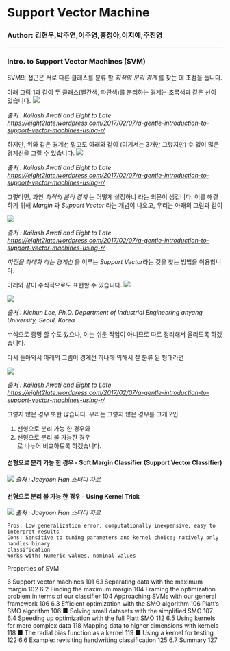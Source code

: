 # Support Vector Machine
### Author: 김현우,박주연,이주영,홍정아,이지예,주진영

---
### Intro. to Support Vector Machines (SVM)

SVM의 접근은 서로 다른 클래스를 분류 할 *최적의 분리 경계* 를 찾는 데 초점을 둡니다.

아래 그림 1과 같이 두 클래스(빨간색, 파란색)를 분리하는 경계는 초록색과 같은 선이 있습니다.
![](https://choco9966.github.io/Team-EDA/7week/image/1.png) 

*출처 : Kailash Awati and Eight to Late https://eight2late.wordpress.com/2017/02/07/a-gentle-introduction-to-support-vector-machines-using-r/*

하지만, 위와 같은 경계선 말고도 아래와 같이 (여기서는 3개만 그렸지만) 수 없이 많은 경계선을 그릴 수 있습니다.
![](https://choco9966.github.io/Team-EDA/7week/image/2.png) 

*출처 : Kailash Awati and Eight to Late https://eight2late.wordpress.com/2017/02/07/a-gentle-introduction-to-support-vector-machines-using-r/*

그렇다면, 과연 *최적의 분리 경계* 는 어떻게 설정하냐 라는 의문이 생깁니다. 이를 해결하기 위해 *Margin* 과 *Support Vector* 라는 개념이 나오고, 우리는 아래의 그림과 같이

![](https://choco9966.github.io/Team-EDA/7week/image/3.PNG) 

*출처 : Kailash Awati and Eight to Late https://eight2late.wordpress.com/2017/02/07/a-gentle-introduction-to-support-vector-machines-using-r/*

*마진을 최대화 하는 경게선* 을 이루는 *Support Vector*라는 것을 찾는 방법을 이용합니다.

아래와 같이 수식적으로도 표현할 수 있습니다.
![](https://choco9966.github.io/Team-EDA/7week/image/4.PNG) 

![](https://choco9966.github.io/Team-EDA/7week/image/5.PNG) 

*출처 : Kichun Lee, Ph.D. Department of Industrial Engineering anyang University, Seoul, Korea*

수식으로 증명 할 수도 있으나, 이는 쉬운 작업이 아니므로 따로 정리해서 올리도록 하겠습니다.

다시 돌아와서 아래의 그림이 경계선 하나에 의해서 잘 분류 된 형태라면

![](https://choco9966.github.io/Team-EDA/7week/image/1.png) 

*출처 : Kailash Awati and Eight to Late https://eight2late.wordpress.com/2017/02/07/a-gentle-introduction-to-support-vector-machines-using-r/*

그렇지 않은 경우 또한 많습니다. 우리는 그렇지 않은 경우를 크게 2인 
1. 선형으로 분리 가능 한 경우와   
2. 선형으로 분리 불 가능한 경우  
로 나누어 비교하도록 하겠습니다.

#### 선형으로 분리 가능 한 경우 - Soft Margin Classifier (Support Vector Classifier)
![](https://choco9966.github.io/Team-EDA/7week/image/6.png) 
*출처 : Jaeyoon Han 스터디 자료*

#### 선형으로 분리 불 가능 한 경우 - Using Kernel Trick
![](https://choco9966.github.io/Team-EDA/7week/image/7.png) 
*출처 : Jaeyoon Han 스터디 자료*





```
Pros: Low generalization error, computationally inexpensive, easy to interpret results
Cons: Sensitive to tuning parameters and kernel choice; natively only handles binary
classification
Works with: Numeric values, nominal values
```



Properties of SVM

6 Support vector machines 101
6.1 Separating data with the maximum margin 102
6.2 Finding the maximum margin 104
Framing the optimization problem in terms of our classifier 104
Approaching SVMs with our general framework 106
6.3 Efficient optimization with the SMO algorithm 106
Platt’s SMO algorithm 106 ■ Solving small datasets with the
simplified SMO 107
6.4 Speeding up optimization with the full Platt SMO 112
6.5 Using kernels for more complex data 118
Mapping data to higher dimensions with kernels 118 ■ The radial
bias function as a kernel 119 ■ Using a kernel for testing 122
6.6 Example: revisiting handwriting classification 125
6.7 Summary 127
